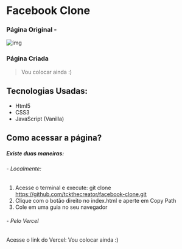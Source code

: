 # Facebook Clone

### Página Original -
![img](https://imgur.com/gallery/bnBE8Sl)

### Página Criada
> Vou colocar ainda :)

## Tecnologias Usadas:
- Html5
- CSS3
- JavaScript (Vanilla)

## Como acessar a página?
##### Existe duas maneiras:
###### - Localmente:
1. Acesse o terminal e execute: git clone https://github.com/tckthecreator/facebook-clone.git
2. Clique com o botão direito no index.html e aperte em Copy Path
3. Cole em uma guia no seu navegador

###### - Pelo Vercel
Acesse o link do Vercel: Vou colocar ainda :)

